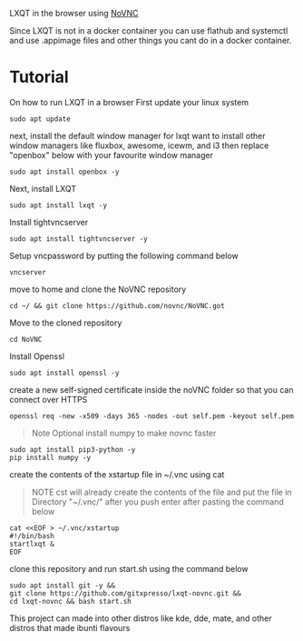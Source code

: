 LXQT in the browser using [NoVNC](https://github.com/novnc/NoVNC/)

Since LXQT is not in a docker container you can use flathub and systemctl and use .appimage files and other things you cant do in a docker container.
# Tutorial
On how to run LXQT in a browser
First update your linux system
```
sudo apt update
```
next, install the default window manager for lxqt
want to install other window managers like fluxbox, awesome, icewm, and i3 then replace "openbox" below with your favourite window manager
```
sudo apt install openbox -y
```
Next, install LXQT
```
sudo apt install lxqt -y
```
Install tightvncserver 
```
sudo apt install tightvncserver -y
```
Setup vncpassword by putting the following command below
```
vncserver
```
move to home and clone the NoVNC repository
```
cd ~/ && git clone https://github.com/novnc/NoVNC.got
```
Move to the cloned repository
```
cd NoVNC
```
Install Openssl 
```
sudo apt install openssl -y
```
create a new self-signed certificate inside the noVNC folder so that you can connect over HTTPS
```
openssl req -new -x509 -days 365 -nodes -out self.pem -keyout self.pem
```
>Note
>Optional
install numpy to make novnc faster
```
sudo apt install pip3-python -y
pip install numpy -y
```

create the contents of the xstartup file in ~/.vnc using cat
>NOTE cst will already create the contents of the file and put the file in Directory "~/.vnc/" after you push enter after pasting the command below
```
cat <<EOF > ~/.vnc/xstartup
#!/bin/bash
startlxqt &
EOF
```
clone this repository and run start.sh using the command below
```
sudo apt install git -y &&
git clone https://github.com/gitxpresso/lxqt-novnc.git &&
cd lxqt-novnc && bash start.sh
```
This project can made into other distros like kde, dde, mate, and other distros that made ibunti flavours
